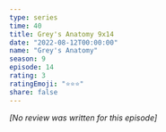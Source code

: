 ```yaml
---
type: series
time: 40
title: Grey's Anatomy 9x14
date: "2022-08-12T00:00:00"
name: "Grey's Anatomy"
season: 9
episode: 14
rating: 3
ratingEmoji: "⭐️⭐️⭐️"
share: false
---
```


_[No review was written for this episode]_
